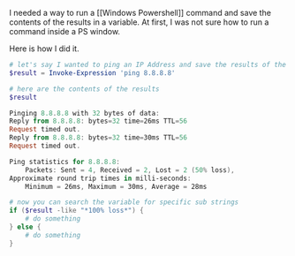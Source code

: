 I needed a way to run a [[Windows Powershell]] command and save the contents of the results in a variable. At first, I was not sure how to run a command inside a PS window.

Here is how I did it.
``` powershell
# let's say I wanted to ping an IP Address and save the results of the ping in a variable
$result = Invoke-Expression 'ping 8.8.8.8'

# here are the contents of the results
$result

Pinging 8.8.8.8 with 32 bytes of data:
Reply from 8.8.8.8: bytes=32 time=26ms TTL=56
Request timed out.
Reply from 8.8.8.8: bytes=32 time=30ms TTL=56
Request timed out.

Ping statistics for 8.8.8.8:
    Packets: Sent = 4, Received = 2, Lost = 2 (50% loss),
Approximate round trip times in milli-seconds:
    Minimum = 26ms, Maximum = 30ms, Average = 28ms

# now you can search the variable for specific sub strings
if ($result -like "*100% loss*") {
	# do something
} else {
	# do something
}
```
